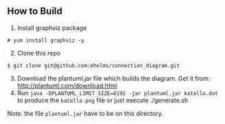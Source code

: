 ## How to Build

1. Install graphviz package
```
# yum install graphviz -y
```
2. Clone this repo
```
$ git clone git@github.com:ehelms/connection_diagram.git
```
3. Download the plantuml.jar file which builds the diagram. Get it from:  http://plantuml.com/download.html
4. Run `java -DPLANTUML_LIMIT_SIZE=8192 -jar plantuml.jar katello.dot` to produce the `katello.png` file or just execute ./generate.sh

Note. the file `plantuml.jar` have to be on this directory.
